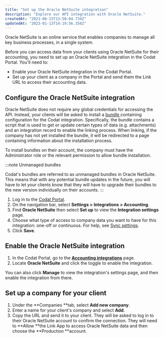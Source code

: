 ```yaml
---
title: "Set up the Oracle NetSuite integration"
description: "Explore our API integration with Oracle NetSuite."
createdAt: "2021-06-15T13:50:04.734Z"
updatedAt: "2023-01-13T14:19:56.356Z"
---
```


Oracle NetSuite is an online service that enables companies to manage all key business processes, in a single system.

Before you can access data from your clients using Oracle NetSuite for their accounting, you need to set up an Oracle NetSuite integration in the Codat Portal. You'll need to:

- Enable your Oracle NetSuite integration in the Codat Portal.
- Set up your client as a company in the Portal and send them the Link URL to access their accounting data.

## Configure the Oracle NetSuite integration

Oracle NetSuite does not require any global credentials for accessing the API. Instead, your clients will be asked to install a [bundle ](https://www.netsuite.co.uk/portal/uk/suiteapp/install.shtml) containing configuration for the Codat integration. Specifically, the bundle contains a script that is used to get or update certain types of data (e.g. attachments) and an integration record to enable the linking process. When linking, if the company has not yet installed the bundle, it will be redirected to a page containing information about the installation process.

To install bundles on their account, the company must have the Administrator role or the relevant permission to allow bundle installation.

:::note Unmanaged bundles

Codat's bundles are referred to as unmanaged bundles in Oracle NetSuite. This means that with any potential bundle updates in the future, you will have to let your clients know that they will have to upgrade their bundles to the new version individually on their accounts.
:::

1. Log in to the [Codat Portal](https://app.codat.io).
2. On the navigation bar, select **Settings > Integrations > Accounting**.
3. Find **Oracle NetSuite** then select **Set up** to view the **Integration settings** page.
4. Choose what type of access to company data you want to have for this integration: one-off or continuous. For help, see [Sync settings](/core-concepts/data-type-settings).
5. Click **Save**.

## Enable the Oracle NetSuite integration

1. In the Codat Portal, go to the <a className="external" href="https://app.codat.io/settings/integrations/accounting" target="blank">**Accounting integrations**</a> page.
2. Locate **Oracle NetSuite** and click the toggle to enable the integration.

You can also click **Manage** to view the integration's settings page, and then enable the integration from there.

## Set up a company for your client

1. Under the **Companies **tab, select **Add new company**.
2. Enter a name for your client's company and select **Add**.
3. Copy the URL and send it to your client. They will be asked to log in to their Oracle NetSuite account to confirm the connection. They will need to **Allow **the Link App to access Oracle NetSuite data and then choose the **Production **account.
